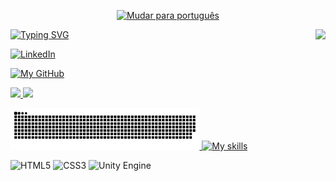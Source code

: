<p align="center">
<a href="https://github.com/GuiRafaCL">
<img alt="Mudar para português" src="https://img.shields.io/badge/mudar%20linguagem%20para-pt(br)-green?style=flat-square">
</a>
</p>
<img align="right" height="604cm" src="https://raw.githubusercontent.com/gist/GuiRafaCL/487817a088d0f5be294239bd022b451c/raw/7af0dd7f069a061c61b1f34a4216aedb968e1f87/githubcard-en.svg"/>
<a href="https://git.io/typing-svg"><img src="https://readme-typing-svg.demolab.com?font=Poppins&pause=1000&random=false&width=435&lines=Hello+world!+I'm+Gui+%3A);Trying+to+learn+more+every+day;Find+me+in+the+social+networks%3A" alt="Typing SVG" /></a>
<!---Botões de Contato--->
<p>
<a href="https://www.linkedin.com/in/guilherme-rafael-lopes-gomes-980570262">
  <img src="https://img.shields.io/badge/linkedin-%230077B5.svg?style=for-the-badge&logo=linkedin&logoColor=white" alt="LinkedIn"
</a>
</p>
<!---Meu GitHub--->
<img src="https://readme-typing-svg.demolab.com?font=Poppins&pause=1000&color=0D0EF7&repeat=false&random=false&width=435&lines=My+GitHub" alt="My GitHub" />
<p>
<img width=32% src="https://github-readme-streak-stats.herokuapp.com?user=GuiRafaCL&theme=radical&mode=weekly" />
<img width=27% src="https://github-readme-stats-git-main-rafaelalexandrino.vercel.app/api/top-langs/?username=GuiRafaCL&show_icons=true&theme=radical&layout=compact" />
</p>
<picture>
  <source media="(prefers-color-scheme: dark)" srcset="https://github.com/GuiRafaCL/GuiRafaCL/blob/output/github-contribution-grid-snake-dark.svg">
  <source media="(prefers-color-scheme: light)" srcset="https://github.com/GuiRafaCL/GuiRafaCL/blob/output/github-contribution-grid-snake.svg">
  <img alt="Cobrinha devorando minhas contribuições" src="https://github.com/GuiRafaCL/GuiRafaCL/blob/output/github-contribution-grid-snake.svg" width="60%">
</picture>
<a href="https://git.io/typing-svg"><img src="https://readme-typing-svg.demolab.com?font=Poppins&pause=1000&color=174F68&random=false&width=435&lines=My+skills;This+list+will+grow+over+time+%3A)" alt="My skills" /></a>
<!---Minhas habilidades--->
<p>
  <img src="https://img.shields.io/badge/html5-%23E34F26.svg?style=for-the-badge&logo=html5&logoColor=white" alt="HTML5" />
  <img src="https://img.shields.io/badge/css3-%231572B6.svg?style=for-the-badge&logo=css3&logoColor=white" alt="CSS3"/>
  <img src="https://img.shields.io/badge/unity-%23000000.svg?style=for-the-badge&logo=unity&logoColor=white" alt="Unity Engine">
</p>
